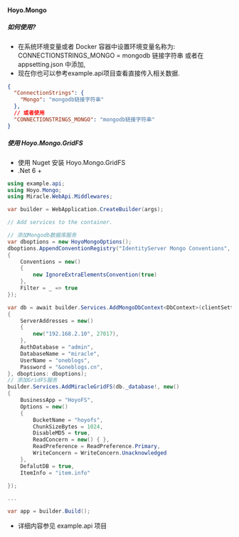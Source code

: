 #### Hoyo.Mongo

##### 如何使用?

- 在系统环境变量或者 Docker 容器中设置环境变量名称为: CONNECTIONSTRINGS_MONGO = mongodb 链接字符串 或者在 appsetting.json 中添加,
- 现在你也可以参考example.api项目查看直接传入相关数据.

```json
{
  "ConnectionStrings": {
    "Mongo": "mongodb链接字符串"
  },
  // 或者使用
  "CONNECTIONSTRINGS_MONGO": "mongodb链接字符串"
}
```

##### 使用 Hoyo.Mongo.GridFS

- 使用 Nuget 安装 Hoyo.Mongo.GridFS
- .Net 6 +

```csharp
using example.api;
using Hoyo.Mongo;
using Miracle.WebApi.Middlewares;

var builder = WebApplication.CreateBuilder(args);

// Add services to the container.

// 添加Mongodb数据库服务
var dboptions = new HoyoMongoOptions();
dboptions.AppendConventionRegistry("IdentityServer Mongo Conventions", new()
{
    Conventions = new()
    {
        new IgnoreExtraElementsConvention(true)
    },
    Filter = _ => true
});

var db = await builder.Services.AddMongoDbContext<DbContext>(clientSettings: new()
{
    ServerAddresses = new()
    {
        new("192.168.2.10", 27017),
    },
    AuthDatabase = "admin",
    DatabaseName = "miracle",
    UserName = "oneblogs",
    Password = "&oneblogs.cn",
}, dboptions: dboptions);
// 添加GridFS服务
builder.Services.AddMiracleGridFS(db._database!, new()
{
    BusinessApp = "HoyoFS",
    Options = new()
    {
        BucketName = "hoyofs",
        ChunkSizeBytes = 1024,
        DisableMD5 = true,
        ReadConcern = new() { },
        ReadPreference = ReadPreference.Primary,
        WriteConcern = WriteConcern.Unacknowledged
    },
    DefalutDB = true,
    ItemInfo = "item.info"

});

...

var app = builder.Build();
```
- 详细内容参见 example.api 项目